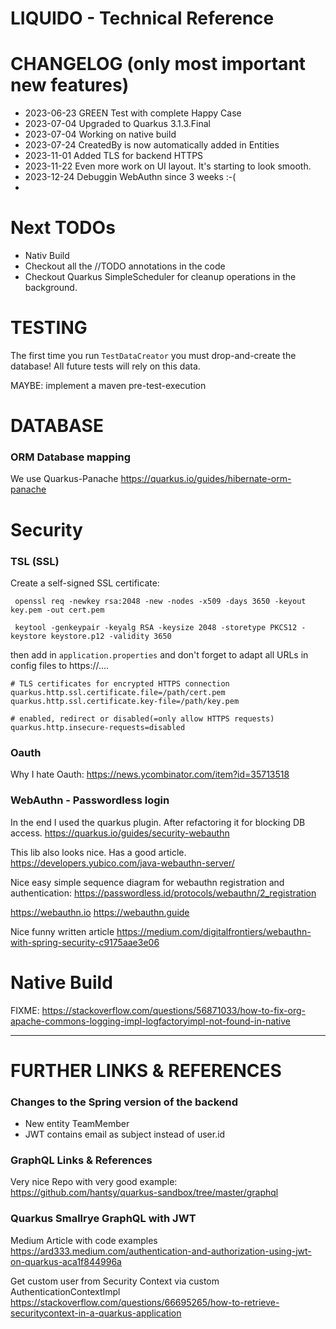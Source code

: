 # LIQUIDO - Technical Reference

# CHANGELOG (only most important new features)

 * 2023-06-23 GREEN Test with complete Happy Case
 * 2023-07-04 Upgraded to Quarkus 3.1.3.Final
 * 2023-07-04 Working on native build
 * 2023-07-24 CreatedBy is now automatically added in Entities
 * 2023-11-01 Added TLS for backend HTTPS
 * 2023-11-22 Even more work on UI layout. It's starting to look smooth.
 * 2023-12-24 Debuggin WebAuthn since 3 weeks :-(
 * 

# Next TODOs

 * Nativ Build
 * Checkout all the //TODO annotations in the code 
 * Checkout Quarkus SimpleScheduler for cleanup operations in the background.

# TESTING

The first time you run `TestDataCreator` you must drop-and-create the database! All
future tests will rely on this data.

MAYBE: implement a maven pre-test-execution

# DATABASE

### ORM Database mapping

We use Quarkus-Panache
https://quarkus.io/guides/hibernate-orm-panache


# Security

### TSL (SSL)

Create a self-signed SSL certificate:

     openssl req -newkey rsa:2048 -new -nodes -x509 -days 3650 -keyout key.pem -out cert.pem

     keytool -genkeypair -keyalg RSA -keysize 2048 -storetype PKCS12 -keystore keystore.p12 -validity 3650

then add in `application.properties` and don't forget to adapt all URLs in config files to https://....

    # TLS certificates for encrypted HTTPS connection
    quarkus.http.ssl.certificate.file=/path/cert.pem
    quarkus.http.ssl.certificate.key-file=/path/key.pem
    
    # enabled, redirect or disabled(=only allow HTTPS requests)
    quarkus.http.insecure-requests=disabled

### Oauth

Why I hate Oauth: https://news.ycombinator.com/item?id=35713518

### WebAuthn - Passwordless login

In the end I used the quarkus plugin. After refactoring it for blocking DB access.
https://quarkus.io/guides/security-webauthn

This lib also looks nice. Has a good article.
https://developers.yubico.com/java-webauthn-server/

Nice easy simple sequence diagram for webauthn registration and authentication:
https://passwordless.id/protocols/webauthn/2_registration

https://webauthn.io
https://webauthn.guide

Nice funny written article
https://medium.com/digitalfrontiers/webauthn-with-spring-security-c9175aae3e06




# Native Build

FIXME:
https://stackoverflow.com/questions/56871033/how-to-fix-org-apache-commons-logging-impl-logfactoryimpl-not-found-in-native

----



# FURTHER LINKS & REFERENCES

### Changes to the Spring version of the backend

 * New entity TeamMember
 * JWT contains email as subject instead of user.id



### GraphQL Links & References

Very nice Repo with very good example:
https://github.com/hantsy/quarkus-sandbox/tree/master/graphql


### Quarkus Smallrye GraphQL with JWT

Medium Article with code examples
https://ard333.medium.com/authentication-and-authorization-using-jwt-on-quarkus-aca1f844996a

Get custom user from Security Context via custom AuthenticationContextImpl
https://stackoverflow.com/questions/66695265/how-to-retrieve-securitycontext-in-a-quarkus-application
